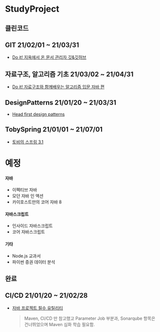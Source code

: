 # StudyProject

## 클린코드

## GIT 21/02/01 ~ 21/03/31
- [Do it! 지옥에서 온 문서 관리자 깃&깃허브](http://www.kyobobook.co.kr/product/detailViewKor.laf?mallGb=KOR&ejkGb=KOR&linkClass=&barcode=9791163031222)

## 자료구조, 알고리즘 기초 21/03/02 ~ 21/04/31
- [Do it! 자료구조와 함께배우는 알고리즘 입문 자바 편](http://www.kyobobook.co.kr/product/detailViewKor.laf?barcode=9788979143409)

## DesignPatterns 21/01/20 ~ 21/03/31
- [Head first design patterns](http://www.kyobobook.co.kr/product/detailViewKor.laf?barcode=9788979143409)
  
## TobySpring 21/01/01 ~ 21/07/01
- [토비의 스프링 3.1](http://www.kyobobook.co.kr/product/detailViewKor.laf?mallGb=KOR&ejkGb=KOR&barcode=9788960773417)
 
# 예정

#### 자바
- 이펙티브 자바
- 모던 자바 인 액션
- 카이호스트만의 코어 자바 8

#### 자바스크립트
- 인사이드 자바스크립트
- 코어 자바스크립트

#### 기타
- Node.js 교과서
- 파이썬 증권 데이터 분석

## 완료

## CI/CD 21/01/20 ~ 21/02/28 
- [자바 프로젝트 필수 유틸리티](https://kyobobook.co.kr/product/detailViewKor.laf?mallGb=KOR&ejkGb=KOR&barcode=9791162240700&orderClick=JAj)
    > Maven, CI/CD 만 참고했고 Parameter Job 부분과, Sonarqube 항목은 건너뛰었으며 Maven 심화 학습 필요함.
